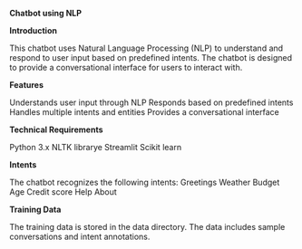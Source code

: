 **Chatbot using NLP**

**Introduction**

This chatbot uses Natural Language Processing (NLP) to understand and respond to user input based on predefined intents. The chatbot is designed to provide a conversational interface for users to interact with.

**Features**

Understands user input through NLP
Responds based on predefined intents
Handles multiple intents and entities
Provides a conversational interface

**Technical Requirements**

Python 3.x
NLTK librarye
Streamlit
Scikit learn

**Intents**

The chatbot recognizes the following intents:
Greetings
Weather
Budget
Age
Credit score
Help
About

**Training Data**

The training data is stored in the data directory. The data includes sample conversations and intent annotations.
